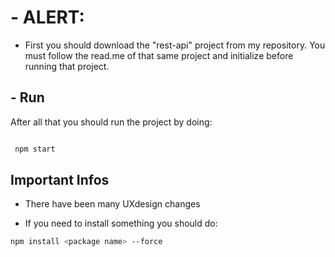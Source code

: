 # - ALERT:
- First you should download the "rest-api" project from my repository.
You must follow the read.me of that same project and initialize before running that project.

## - Run

After all that you should run the project by doing:
```sh

 npm start

```

## Important Infos

- There have been many UXdesign changes

- If you need to install something you should do:

```sh
npm install <package name> --force

```


